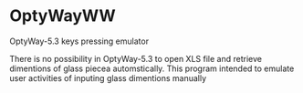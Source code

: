 # OptyWayWW
OptyWay-5.3 keys pressing emulator

There is no possibility in OptyWay-5.3 to open XLS file and retrieve dimentions of glass piecea automstically.
This program intended to emulate user activities of inputing glass dimentions manually
